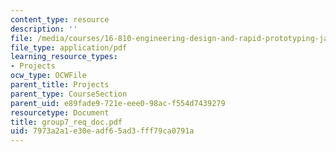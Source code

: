 ```yaml
---
content_type: resource
description: ''
file: /media/courses/16-810-engineering-design-and-rapid-prototyping-january-iap-2005/7973a2a1e30eadf65ad3fff79ca0791a_group7_req_doc.pdf
file_type: application/pdf
learning_resource_types:
- Projects
ocw_type: OCWFile
parent_title: Projects
parent_type: CourseSection
parent_uid: e89fade9-721e-eee0-98ac-f554d7439279
resourcetype: Document
title: group7_req_doc.pdf
uid: 7973a2a1-e30e-adf6-5ad3-fff79ca0791a
---
```

